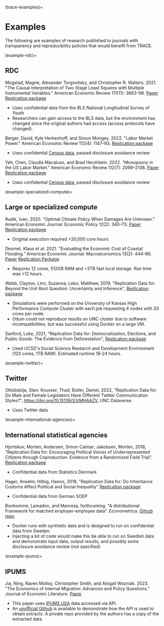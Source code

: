 (trace-examples)=
# Examples

The following are examples of research published to journals with transparency
and reproducibility policies that would benefit from TRACE. 

(example-rdc)=
## RDC 

Mogstad, Magne, Alexander Torgovitsky, and Christopher R. Walters. 2021. "The
Causal Interpretation of Two-Stage Least Squares with Multiple Instrumental
Variables." American Economic Review 111(11): 3663–98.
[Paper](https://doi.org/10.1257/aer.20190221) [Replication
package](https://doi.org/10.3886/E135041V1)

* Uses confidential data from the BLS National Longitudinal Survey of Youth
* Researchers can gain access to the BLS data, but the environment has changed
  since the original authors had access (access protocols have changed).

Berger, David, Kyle Herkenhoff, and Simon Mongey. 2022. "Labor Market Power."
American Economic Review 112(4): 1147–93. [Replication
package](https://doi.org/10.3886/E154241V2)
* Uses confidential [Census data](caseprofile-rdc), passed disclosure avoidance review

Yeh, Chen, Claudia Macaluso, and Brad Hershbein. 2022. "Monopsony in the US
Labor Market." American Economic Review 112(7): 2099–2138.
[Paper](https://www.aeaweb.org/articles?id=10.1257/aer.20200025) [Replication
package](https://doi.org/10.3886/E162581V1)

* Uses confidential [Census data](caseprofile-rdc), passed disclosure avoidance review


(example-specialized-compute)=
## Large or specialized compute

Rudik, Ivan. 2020. "Optimal Climate Policy When Damages Are Unknown." American
Economic Journal: Economic Policy 12(2): 340–73. [Paper](https://doi.org/10.1257/pol.20160541) [Replication
package](https://doi.org/10.3886/E111185V1)
* Original execution required >20,000 core hours

Desmet, Klaus et al. 2021. "Evaluating the Economic Cost of Coastal Flooding."
American Economic Journal: Macroeconomics 13(2): 444–86.
[Paper](https://doi.org/10.1257/mac.20180366)
[Replication Package](https://doi.org/10.3886/E117946V1)
* Requires 12 cores, 512GB RAM and ~3TB fast local storage. Run time was >12 hours.

Webb, Clayton; Linn, Suzanna; Lebo, Matthew, 2019, "Replication Data for: Beyond
the Unit Root Question: Uncertainty and Inference",
[Replication package](https://doi.org/10.7910/DVN/ZBRTJH)
* Simulations were performed on the University of Kansas High Performance
  Compute Cluster with each job requesting 4 nodes with 20 cores per node.
* Odum could not reproduce results on UNC cluster due to software
  incompatibilities, but was successful using Docker on a large VM.

Sanford, Luke, 2021, "Replication Data for: Democratization, Elections, and
Public Goods: The Evidence from Deforestation",
[Replication package](https://doi.org/10.7910/DVN/EF7R0Z)
* Used UCSD's Social Science Research and Development Environment (120 cores,
  1TB RAM). Estimated runtime 18-24 hours.

(example-twitter)=
## Twitter
Oklobdzija, Stan; Kousser, Thad; Butler, Daniel, 2022, "Replication Data for: Do
Male and Female Legislators Have Different Twitter Communication Styles?",
https://doi.org/10.15139/S3/MHAAZV, UNC Dataverse.
* Uses Twitter data

(example-international-agencies)=
## International statistical agencies

Hjortskov, Morten; Andersen, Simon Calmar; Jakobsen, Morten, 2018, "Replication
Data for: Encouraging Political Voices of Underrepresented Citizens through
Coproduction. Evidence from a Randomized Field Trial". [Replication
package](https://doi.org/10.7910/DVN/MZKJDR)
* Confidential data from Statistics Denmark

Hager, Anselm; Hilbig, Hanno, 2019, "Replication Data for: Do Inheritance
Customs Affect Political and Social Inequality" [Replication
package](https://doi.org/10.7910/DVN/ZUH3UG)
* Confidential data from German SOEP

Bonhomme, Lamadon, and Manresa, forthcoming. "A distributional Framework for
matched employer-employee data". Econometrica. [Github
repo](https://github.com/tlamadon/blm-replicate)
* Docker runs with synthetic data and is designed to run on confidential data
  from Sweden.
* Injecting a bit of code would make this be able to run on Swedish data and 
  demonstrate input data, output results, and possibly some disclosure avoidance 
  review (not specified)


(example-ipums)=
## IPUMS

Jia, Ning, Raven Molloy, Christopher Smith, and Abigail Wozniak. 2023. "The
Economics of Internal Migration: Advances and Policy Questions." Journal of
Economic Literature.
[Paper](https://www.aeaweb.org/articles?id=10.1257/jel.20211623)

* This paper uses [IPUMS USA](caseprofile-ipums) data accessed via API. 
* An [unofficial Github](https://github.com/AEADataEditor/JEL-2021-162) is
  available to demonstrate how the API is used to obtain extracts. A private
  repo provided by the authors has a copy of the extracted data.

